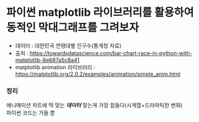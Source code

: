 # 파이썬 matplotlib 라이브러리를 활용하여 동적인 막대그래프를 그려보자

- 데이터 : 대한민국 연령대별 인구수(통계청 자료)  
- 출처 : https://towardsdatascience.com/bar-chart-race-in-python-with-matplotlib-8e687a5c8a41  
- matplotlib animation 라이브러리 : https://matplotlib.org/2.0.2/examples/animation/simple_anim.html


### 정리  
애니메이션 차트에 딱 맞는 ***데이터*** 찾는게 가장 힘들다(시계열+드라마틱한 변화)  
파이썬 코드는 거들 뿐
